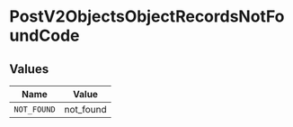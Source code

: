# PostV2ObjectsObjectRecordsNotFoundCode


## Values

| Name        | Value       |
| ----------- | ----------- |
| `NOT_FOUND` | not_found   |
